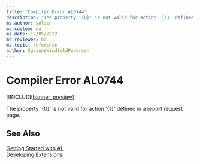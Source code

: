 ```yaml
---
title: "Compiler Error AL0744"
description: "The property '{0}' is not valid for action '{1}' defined in a report request page."
ms.author: solsen
ms.custom: na
ms.date: 12/05/2022
ms.reviewer: na
ms.topic: reference
author: SusanneWindfeldPedersen
---
```

[//]: # (START>DO_NOT_EDIT)
[//]: # (IMPORTANT:Do not edit any of the content between here and the END>DO_NOT_EDIT.)
[//]: # (Any modifications should be made in the .xml files in the ModernDev repo.)
# Compiler Error AL0744

[!INCLUDE[banner_preview](../includes/banner_preview.md)]

The property '{0}' is not valid for action '{1}' defined in a report request page.

[//]: # (IMPORTANT: END>DO_NOT_EDIT)
## See Also  
[Getting Started with AL](../devenv-get-started.md)  
[Developing Extensions](../devenv-dev-overview.md)  